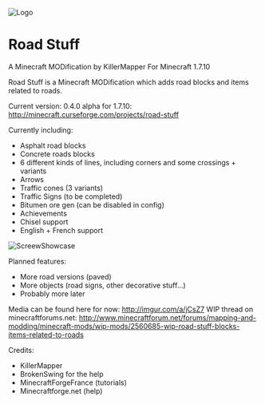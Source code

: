 ![Logo](http://killermapper.net/roadstuffmod/RoadStuffLogo.png)
# Road Stuff
A Minecraft MODification by KillerMapper
For Minecraft 1.7.10


Road Stuff is a Minecraft MODification which adds road blocks and items related to roads.

Current version: 0.4.0 alpha for 1.7.10: http://minecraft.curseforge.com/projects/road-stuff

Currently including:
- Asphalt road blocks
- Concrete roads blocks
- 6 different kinds of lines, including corners and some crossings + variants
- Arrows
- Traffic cones (3 variants)
- Traffic Signs (to be completed)
- Bitumen ore gen (can be disabled in config)
- Achievements
- Chisel support
- English + French support

![ScreewShowcase](http://killermapper.net/roadstuffmod/RoadStuffScreenShowcase01.jpg)

Planned features:
- More road versions (paved)
- More objects (road signs, other decorative stuff...)
- Probably more later

Media can be found here for now: http://imgur.com/a/jCsZ7
WIP thread on minecraftforums.net:
http://www.minecraftforum.net/forums/mapping-and-modding/minecraft-mods/wip-mods/2560685-wip-road-stuff-blocks-items-related-to-roads

Credits:

- KillerMapper
- BrokenSwing for the help
- MinecraftForgeFrance (tutorials)
- Minecraftforge.net (help)

